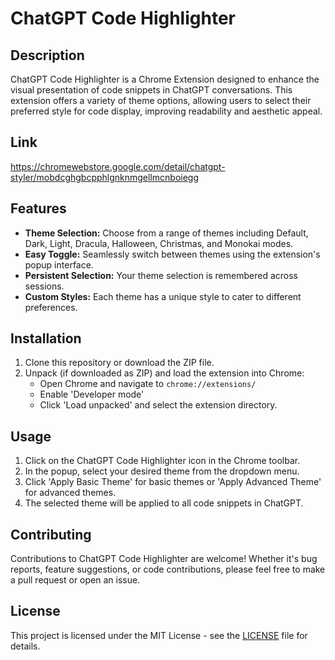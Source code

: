 # ChatGPT Code Highlighter

## Description
ChatGPT Code Highlighter is a Chrome Extension designed to enhance the visual presentation of code snippets in ChatGPT conversations. This extension offers a variety of theme options, allowing users to select their preferred style for code display, improving readability and aesthetic appeal.

## Link
https://chromewebstore.google.com/detail/chatgpt-styler/mobdcghgbcpphlgnknmgellmcnboiegg

## Features
- **Theme Selection:** Choose from a range of themes including Default, Dark, Light, Dracula, Halloween, Christmas, and Monokai modes.
- **Easy Toggle:** Seamlessly switch between themes using the extension's popup interface.
- **Persistent Selection:** Your theme selection is remembered across sessions.
- **Custom Styles:** Each theme has a unique style to cater to different preferences.

## Installation
1. Clone this repository or download the ZIP file.
2. Unpack (if downloaded as ZIP) and load the extension into Chrome:
   - Open Chrome and navigate to `chrome://extensions/`
   - Enable 'Developer mode'
   - Click 'Load unpacked' and select the extension directory.

## Usage
1. Click on the ChatGPT Code Highlighter icon in the Chrome toolbar.
2. In the popup, select your desired theme from the dropdown menu.
3. Click 'Apply Basic Theme' for basic themes or 'Apply Advanced Theme' for advanced themes.
4. The selected theme will be applied to all code snippets in ChatGPT.

## Contributing
Contributions to ChatGPT Code Highlighter are welcome! Whether it's bug reports, feature suggestions, or code contributions, please feel free to make a pull request or open an issue.

## License
This project is licensed under the MIT License - see the [LICENSE](LICENSE) file for details.

